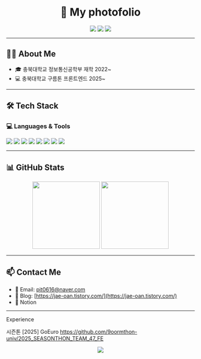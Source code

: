 <h1 align="center">👋 My photofolio</h1>

<p align="center">
  <img src="https://img.shields.io/badge/Frontend%20Dev-React%20%7C%20JavaScript%20%7C%20HTML%20%7C%20CSS-blue?style=flat-square" />
  <img src="https://img.shields.io/badge/Student-%EC%B6%A9%EB%B6%81%EB%8C%80%20CE-orange?style=flat-square" />
  <img src="https://img.shields.io/badge/Currently_Learning-React%2C%20C%2C%20AWS-yellowgreen?style=flat-square" />
</p>

---

## 🙋‍♂️ About Me

- 🎓 충북대학교 정보통신공학부 재학 2022~
- 💻 충북대학교 구름톤 프론트엔드 2025~


---

## 🛠️ Tech Stack

### 💻 Languages & Tools
<p>
  <img src="https://img.shields.io/badge/JavaScript-F7DF1E?style=flat&logo=javascript&logoColor=black"/>
  <img src="https://img.shields.io/badge/React-61DAFB?style=flat&logo=react&logoColor=black"/>
  <img src="https://img.shields.io/badge/C-A8B9CC?style=flat&logo=c&logoColor=white"/>
  <img src="https://img.shields.io/badge/HTML-E34F26?style=flat&logo=html5&logoColor=white"/>
  <img src="https://img.shields.io/badge/CSS-1572B6?style=flat&logo=css3&logoColor=white"/>
  <img src="https://img.shields.io/badge/Vite-646CFF?style=flat&logo=vite&logoColor=white"/>
  <img src="https://img.shields.io/badge/Git-F05032?style=flat&logo=git&logoColor=white"/>
  <img src="https://img.shields.io/badge/GitHub-181717?style=flat&logo=github&logoColor=white"/>
</p>

---


## 📊 GitHub Stats

<p align="center">
  <img src="https://github-readme-stats.vercel.app/api?username=Jaeoan&show_icons=true&theme=tokyonight" height="180px"/>
  <img src="https://github-readme-stats.vercel.app/api/top-langs/?username=Jaeoan&layout=compact&theme=tokyonight" height="180px"/>
</p>

---

## 📫 Contact Me

- 📮 Email: pjt0616@naver.com
- 📝 Blog: [https://jae-oan.tistory.com/](https://jae-oan.tistory.com/)
- 🔗 Notion 

---
Experience

시즌톤 [2025] GoEuro
https://github.com/9oormthon-univ/2025_SEASONTHON_TEAM_47_FE


<p align="center">
  <img src="https://capsule-render.vercel.app/api?type=waving&color=gradient&height=100&section=footer"/>
</p>
